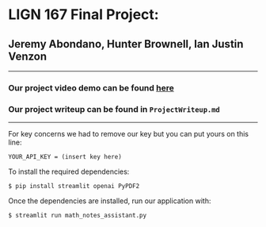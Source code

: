 # LIGN 167 Final Project:

## Jeremy Abondano, Hunter Brownell, Ian Justin Venzon
---

### Our project video demo can be found [here](https://drive.google.com/file/d/1R23npC2pYq2brZ9EVdauioOBwVFBiQdp/view)

### Our project writeup can be found in `ProjectWriteup.md`

---
For key concerns we had to remove our key but you can put yours on this line: 

```
YOUR_API_KEY = (insert key here)
``` 
To install the required dependencies:

```
$ pip install streamlit openai PyPDF2
```

Once the dependencies are installed, run our application with:

```
$ streamlit run math_notes_assistant.py
```

